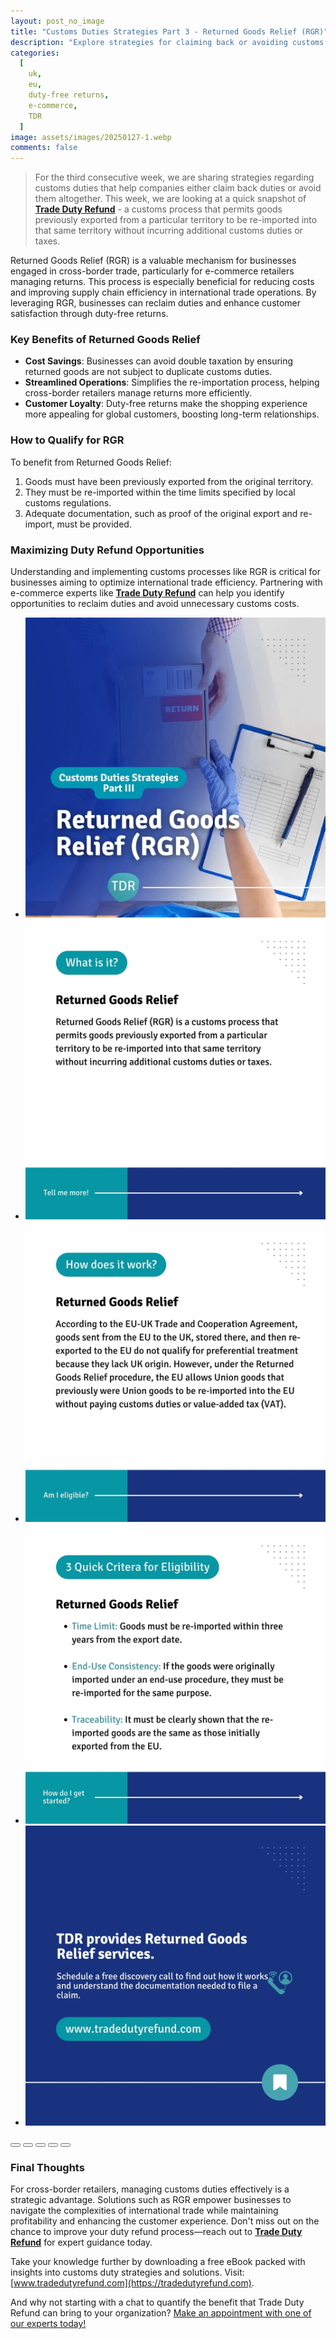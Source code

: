 ```yaml
---
layout: post_no_image
title: "Customs Duties Strategies Part 3 - Returned Goods Relief (RGR)"
description: "Explore strategies for claiming back or avoiding customs duties with Returned Goods Relief, a customs process for duty-free re-importation."
categories:
  [
    uk,
    eu,
    duty-free returns,
    e-commerce,
    TDR
  ]
image: assets/images/20250127-1.webp
comments: false
---
```


> For the third consecutive week, we are sharing strategies regarding customs duties that help companies either claim back duties or avoid them altogether. This week, we are looking at a quick snapshot of [**Trade Duty Refund**](https://tradedutyrefund.com) - a customs process that permits goods previously exported from a particular territory to be re-imported into that same territory without incurring additional customs duties or taxes.

Returned Goods Relief (RGR) is a valuable mechanism for businesses engaged in cross-border trade, particularly for e-commerce retailers managing returns. This process is especially beneficial for reducing costs and improving supply chain efficiency in international trade operations. By leveraging RGR, businesses can reclaim duties and enhance customer satisfaction through duty-free returns.

### Key Benefits of Returned Goods Relief
- **Cost Savings**: Businesses can avoid double taxation by ensuring returned goods are not subject to duplicate customs duties.
- **Streamlined Operations**: Simplifies the re-importation process, helping cross-border retailers manage returns more efficiently.
- **Customer Loyalty**: Duty-free returns make the shopping experience more appealing for global customers, boosting long-term relationships.

### How to Qualify for RGR
To benefit from Returned Goods Relief:
1. Goods must have been previously exported from the original territory.
2. They must be re-imported within the time limits specified by local customs regulations.
3. Adequate documentation, such as proof of the original export and re-import, must be provided.

### Maximizing Duty Refund Opportunities
Understanding and implementing customs processes like RGR is critical for businesses aiming to optimize international trade efficiency. Partnering with e-commerce experts like [**Trade Duty Refund**](https://tradedutyrefund.com) can help you identify opportunities to reclaim duties and avoid unnecessary customs costs. 

<div class="glide">
  <div class="glide__track" data-glide-el="track">
    <ul class="glide__slides">
      <li class="glide__slide"><img src="/assets/images/20250127-2.webp"></li>
      <li class="glide__slide"><img src="/assets/images/20250127-3.webp"></li>
      <li class="glide__slide"><img src="/assets/images/20250127-4.webp"></li>
      <li class="glide__slide"><img src="/assets/images/20250127-5.webp"></li>
      <li class="glide__slide"><img src="/assets/images/20250127-6.webp"></li>
    </ul>
  </div>
  <div class="glide__bullets" data-glide-el="controls[nav]">
    <button class="glide__bullet" data-glide-dir="=0"></button>
    <button class="glide__bullet" data-glide-dir="=1"></button>
    <button class="glide__bullet" data-glide-dir="=2"></button>
    <button class="glide__bullet" data-glide-dir="=3"></button>
    <button class="glide__bullet" data-glide-dir="=4"></button>
  </div>
</div>

### Final Thoughts
For cross-border retailers, managing customs duties effectively is a strategic advantage. Solutions such as RGR empower businesses to navigate the complexities of international trade while maintaining profitability and enhancing the customer experience. Don't miss out on the chance to improve your duty refund process—reach out to [**Trade Duty Refund**](https://tradedutyrefund.com) for expert guidance today.

Take your knowledge further by downloading a free eBook packed with insights into customs duty strategies and solutions. Visit: [www.tradedutyrefund.com](https://tradedutyrefund.com).  

And why not starting with a chat to quantify the benefit that Trade Duty Refund can bring to your organization? [Make an appointment with one of our experts today!](https://tradedutyrefund.com/make-an-appointment.html)


<script src="https://cdnjs.cloudflare.com/ajax/libs/Glide.js/3.2.0/glide.min.js" integrity="sha512-IkLiryZhI6G4pnA3bBZzYCT9Ewk87U4DGEOz+TnRD3MrKqaUitt+ssHgn2X/sxoM7FxCP/ROUp6wcxjH/GcI5Q==" crossorigin="anonymous" referrerpolicy="no-referrer"></script>
<link rel="stylesheet" href="https://cdnjs.cloudflare.com/ajax/libs/Glide.js/3.2.0/css/glide.core.min.css" integrity="sha512-YQlbvfX5C6Ym6fTUSZ9GZpyB3F92hmQAZTO5YjciedwAaGRI9ccNs4iw2QTCJiSPheUQZomZKHQtuwbHkA9lgw==" crossorigin="anonymous" referrerpolicy="no-referrer" />
<link rel="stylesheet" href="https://cdnjs.cloudflare.com/ajax/libs/Glide.js/3.2.0/css/glide.theme.min.css" integrity="sha512-wCwx+DYp8LDIaTem/rpXubV/C1WiNRsEVqoztV0NZm8tiTvsUeSlA/Uz02VTGSiqfzAHD4RnqVoevMcRZgYEcQ==" crossorigin="anonymous" referrerpolicy="no-referrer" />

<script>new Glide('.glide').mount()</script>
